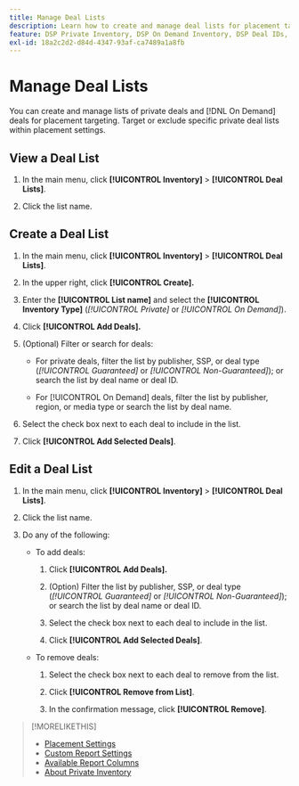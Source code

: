 ```yaml
---
title: Manage Deal Lists
description: Learn how to create and manage deal lists for placement targeting.
feature: DSP Private Inventory, DSP On Demand Inventory, DSP Deal IDs, DSP Placements
exl-id: 18a2c2d2-d84d-4347-93af-ca7489a1a8fb
---
```

# Manage Deal Lists

You can create and manage lists of private deals and [!DNL On Demand] deals for placement targeting. Target or exclude specific private deal lists within placement settings. 

<!-- Later:
In custom reports, you can a) filter data by deal lists and deals and b) include the [!UICONTROL Feed] dimensions "[!UICONTROL Deal list]" and "[!UICONTROL Deal]" in the [!UICONTROL Build Your Report] section
-->

## View a Deal List

1. In the main menu, click **[!UICONTROL Inventory]** > **[!UICONTROL Deal Lists]**.

1. Click the list name.

## Create a Deal List

1. In the main menu, click **[!UICONTROL Inventory]** > **[!UICONTROL Deal Lists]**.

1. In the upper right, click **[!UICONTROL Create].**

1. Enter the **[!UICONTROL List name]** and select the **[!UICONTROL Inventory Type]** (*[!UICONTROL Private]* or *[!UICONTROL On Demand]*).

1. Click **[!UICONTROL Add Deals].**

1. (Optional) Filter or search for deals:

   * For private deals, filter the list by publisher, SSP, or deal type (*[!UICONTROL Guaranteed]* or *[!UICONTROL Non-Guaranteed]*); or search the list by deal name or deal ID.

   * For [!UICONTROL On Demand] deals, filter the list by publisher, region, or media type or search the list by deal name.

1. Select the check box next to each deal to include in the list.

1. Click **[!UICONTROL Add Selected Deals]**.

## Edit a Deal List

1. In the main menu, click **[!UICONTROL Inventory]** > **[!UICONTROL Deal Lists]**.

1. Click the list name.

1. Do any of the following:

   * To add deals:

     1. Click **[!UICONTROL Add Deals].**
     
     1. (Option) Filter the list by publisher, SSP, or deal type (*[!UICONTROL Guaranteed]* or *[!UICONTROL Non-Guaranteed]*); or search the list by deal name or deal ID.
     
     1. Select the check box next to each deal to include in the list.
     
     1. Click **[!UICONTROL Add Selected Deals]**.

   * To remove deals:

     1. Select the check box next to each deal to remove from the list.

     1. Click **[!UICONTROL Remove from List]**.
     
     1. In the confirmation message, click **[!UICONTROL Remove]**.

>[!MORELIKETHIS]
>
>* [Placement Settings](/help/dsp/campaign-management/placements/placement-settings.md)
>* [Custom Report Settings](/help/dsp/reports/report-settings.md)
>* [Available Report Columns](/help/dsp/reports/report-columns.md)
>* [About Private Inventory](/help/dsp/inventory/private-inventory-about.md)
